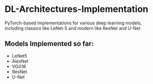 # DL-Architectures-Implementation
PyTorch-based implementations for various deep learning models, including classics like LeNet-5 and modern like ResNet and U-Net

## Models Implemented so far:
- LeNet5
- AlexNet
- VGG16
- ResNet
- U-Net
